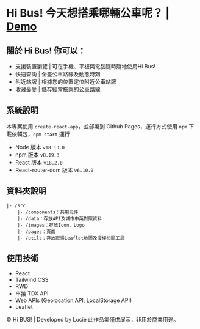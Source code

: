 # Hi Bus! 今天想搭乘哪輛公車呢？ | [Demo](https://lucie0417.github.io/hii-bus/)
## 關於 Hi Bus! 你可以：

* 支援裝置瀏覽 | 可在手機、平板與電腦隨時隨地使用Hi Bus!
* 快速查詢 | 全臺公車路線及動態時刻
* 附近站牌 | 根據您的位置定位附近公車站牌
* 收藏最愛 | 儲存經常搭乘的公車路線


## 系統說明

本專案使用 `create-react-app`，並部署到 Github Pages，運行方式使用 `npm` 下載依賴包，`npm start` 運行

* Node 版本 `v18.13.0`
* npm 版本 `v8.19.3`
* React 版本 `v18.2.0`
* React-router-dom 版本 `v6.10.0`

## 資料夾說明
```
|- /src
    |- /components：共用元件
    |- /data：存放API及城市中英對照資料
    |- /images：存放Icon、Logo
    |- /pages：頁面
    |- /utils：存放取得Leaflet地圖及授權相關工具
```

## 使用技術
* React
* Tailwind CSS
* RWD
* 串接 TDX API
* Web APIs (Geolocation API, LocalStorage API)
* Leaflet


© Hi BUS! | Developed by Lucie
此作品集僅供展示，非用於商業用途。
